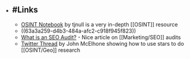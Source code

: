 - ## #Links
	- [OSINT Notebook](https://github.com/tjnull/TJ-OSINT-Notebook/tree/main/Raw%20Markdown) by tjnull is a very in-depth [[OSINT]] resource
	- ((63a3a259-d4b3-484a-afc2-c918f945f823))
	- [What is an SEO Audit?](https://seosly.com/blog/what-is-an-seo-audit/) - Nice article on [[Marketing/SEO]] audits
	- [Twitter Thread](https://twitter.com/johnmcelhone8/status/1600683623250030593) by John McElhone showing how to use stars to do [[OSINT/Geo]] research